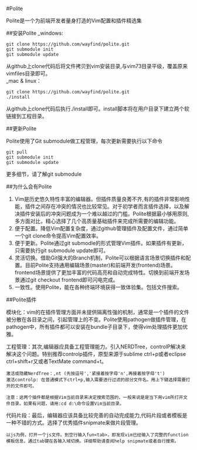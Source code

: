 #Polite

Polite是一个为前端开发者量身打造的Vim配置和插件精选集

##安装Polite
_windows:

    git clone https://github.com/wayfind/polite.git
    git submodule init
    git submodule update

从github上clone代码后将文件拷贝到vim安装目录,与vim73目录平级，覆盖原来vimfiles目录即可。  
_mac & linux：

    git clone https://github.com/wayfind/polite.git
    ./install

从github上clone代码后执行./install即可。install脚本将在用户目录下建立两个软链接到工程目录。

##更新Polite

Polite使用了Git submodule做工程管理，每次更新需要执行以下命令

    git pull
    git submodule init
    git submodule update

更多细节，请了解git submodule

##为什么会有Polite

1. Vim是历史悠久特性丰富的编辑器。但插件质量良莠不齐,有的插件非常影响性能，插件之间存在冲突的情况也比较常见。对于初学者而言插件选择，以及解决插件安装后的冲突问题成为一个难以越过的门槛。Polite根据最小够用原则,多方面对比，精心选择了几个高质量基础插件来完成所需要的编辑功能。
2. 便于配置。降低Vim配置复杂度，通过github管理插件及配置文件，通过简单一个git clone命令提高Vim配置效率。
3. 便于更新。Polite通过git submodle的形式管理Vim插件。如果插件有更新，只需要执行git submodule update即可。
4. 灵活切换。借助Git强大的Branch机制，Polite可以根据语言场景切换插件和配置。目前Polite支持通用编辑场景(master)和前端开发(frontend)场景。frontend场景提供了更加丰富的代码高亮和自动完成特性。切换到前端开发场景通过git checkout frontend即可闪电完成。
5. 一致性。使用Polite，能在各种终端环境获得一致体验集。包括文件搜索。

##Polite插件

模块化：vim的在插件管理方面并未提供隔离性强的机制，通常是一个插件的文件被分散在各目录之间，引起管理上的不变。Polite使用pathogen做插件管理，在pathogen中，所有插件都可以安装在bundle子目录下，使得vim处理插件更加优雅。

工程管理：其次,编辑器应具备工程管理能力。引入NERDTree，controlP解决来解决这个问题。特别推荐controlp插件，原型来源于sublime ctrl+p或者eclipse ctrl+shift+r又或者TextMate command+t。

    激活或隐藏NerdTree：,nt (先按逗号','紧接着按字母'n',再接着按字母't')
    激活controlp: 在普通模式下ctrl+p,输入需要进行过滤的部分文件名。用上下键选择需要打开的文件即可。

    注意：这两个插件都是根据Vim当前目录来决定搜索范围的，一般来说是是当下用vim所打开文件目录。如果有问题，请用:cd d:\命令设置Vim当前目录。
    

代码片段：最后，编辑器应该具备比较完善的自动完成能力,代码片段或者模板是一种不错的方式。选择了优秀插件snipmate来做片段管理。

    以js为例，打开一个js文件。到空行输入fun<tab>，即发现vim已经输入了完整的function模板信息，通过tab键在各输入域切换。详细帮助请查阅help snipmate或者自行搜索。



